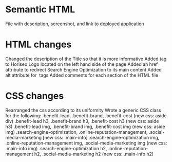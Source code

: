 # Semantic HTML

File with description, screenshot, and link to deployed application

# HTML changes

Changed the description of the Title so that it is more informative
Added <a> tag to Horiseo Logo located on the left hand side of the page
Added an href attribute to redirect Search Engine Optimization to its main content
Added alt attribute for <img> tags
Added comments for each section of the HTML file

# CSS changes

Rearranged the css according to its uniformity
Wrote a generic CSS class for the following:
.benefit-lead, .benefit-brand, .benefit-cost (new css: aside div)
.benefit-lead h3, .benefit-brand h3, .benefit-cost h3 (new css: aside h3)
.benefit-lead img, .benefit-brand img, .benefit-cost img (new css: aside img)
.search-engine-optimization, .online-reputation-management, .social-media-marketing [new css: .main-info]
.search-engine-optimization img, .online-reputation-management img, .social-media-marketing img (new css: .main-info img)
.search-engine-optimization h2, .online-reputation-management h2, .social-media-marketing h2 (new css: .main-info h2)
